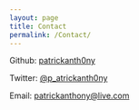 ```yaml
---
layout: page
title: Contact
permalink: /Contact/
---
```

Github: [patrickanth0ny](https://github.com/patrickanth0ny)

Twitter: [@p_atrickanth0ny](https://twitter.com/p_atrickanthony)

Email: [patrickanthony@live.com](patrickanthony@live.com)
